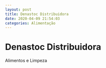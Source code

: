```yaml
---
layout: post
title: Denastoc Distribuidora
date: 2020-04-09 21:54:03 
categories: Alimentação
---
```


# Denastoc Distribuidora

Alimentos e Limpeza
